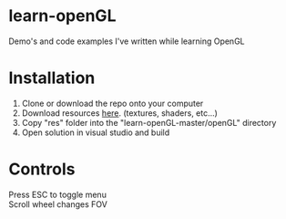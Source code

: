 # learn-openGL

Demo's and code examples I've written while learning OpenGL

# Installation 

1. Clone or download the repo onto your computer
2. Download resources [here][site]. (textures, shaders, etc...)
3. Copy "res" folder into the "learn-openGL-master/openGL" directory
4. Open solution in visual studio and build

  [site]: https://www.dropbox.com/sh/jshliyx0iwjcr1c/AADhZai7CA_NxOCipyVPLpwBa?dl=0
# Controls
Press ESC to toggle menu  
Scroll wheel changes FOV
